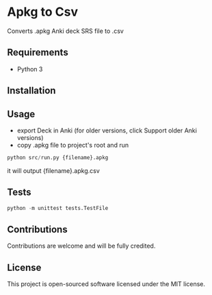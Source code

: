 # Apkg to Csv

Converts .apkg Anki deck SRS file to .csv

## Requirements

- Python 3

## Installation

## Usage

- export Deck in Anki (for older versions, click Support older Anki versions)
- copy .apkg file to project's root and run

```python
python src/run.py {filename}.apkg
```

it will output {filename}.apkg.csv

## Tests

```python
python -m unittest tests.TestFile
```

## Contributions

Contributions are welcome and will be fully credited.

## License

This project is open-sourced software licensed under the MIT license.
